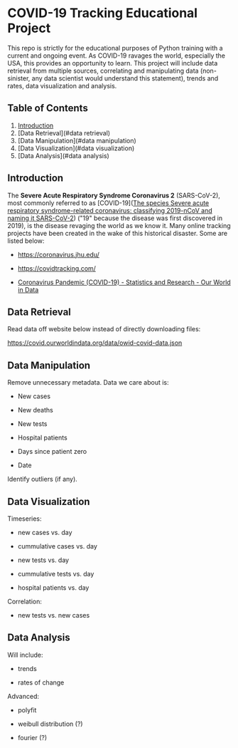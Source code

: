 # COVID-19 Tracking Educational Project

This repo is strictly for the educational purposes of Python training with a current and ongoing event. As COVID-19 ravages the world, especially the USA, this provides an opportunity to learn. This project will include data retrieval from multiple sources, correlating and manipulating data (non-sinister, any data scientist would understand this statement), trends and rates, data visualization and analysis.

## Table of Contents

1. [Introduction](#introduction)
2. [Data Retrieval](#data retrieval)
3. [Data Manipulation](#data manipulation)
4. [Data Visualization](#data visualization)
5. [Data Analysis](#data analysis)

## Introduction

The **Severe Acute Respiratory Syndrome Coronavirus 2** (SARS-CoV-2), most commonly referred to as [COVID-19]([The species Severe acute respiratory syndrome-related coronavirus: classifying 2019-nCoV and naming it SARS-CoV-2](https://www.ncbi.nlm.nih.gov/pmc/articles/PMC7095448/)) ("19" because the disease was first discovered in 2019), is the disease revaging the world as we know it. Many online tracking projects have been created in the wake of this historical disaster. Some are listed below:

- https://coronavirus.jhu.edu/

- https://covidtracking.com/

- [Coronavirus Pandemic (COVID-19) - Statistics and Research - Our World in Data](https://ourworldindata.org/coronavirus)
  
  

## Data Retrieval

Read data off website below instead of directly downloading files:

https://covid.ourworldindata.org/data/owid-covid-data.json

## Data Manipulation

Remove unnecessary metadata. Data we care about is:

- New cases

- New deaths

- New tests

- Hospital patients

- Days since patient zero

- Date

Identify outliers (if any).

## Data Visualization

Timeseries:

- new cases vs. day

- cummulative cases vs. day

- new tests vs. day

- cummulative tests vs. day

- hospital patients vs. day

Correlation:

- new tests vs. new cases



## Data Analysis

Will include:

- trends

- rates of change

Advanced:

- polyfit

- weibull distribution (?)

- fourier (?)
